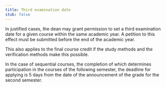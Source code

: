 ```yaml
---
title: Third examination date
stub: false
---
```

In justified cases, the dean may grant permission to set a third examination date for a given course within the same academic year. A petition to this effect must be submitted before the end of the academic year. 

This also applies to the final course credit if the study methods and the verification methods make this possible. 

In the case of sequential courses, the completion of which determines participation in the courses of the following semester, the deadline for applying is 5 days from the date of the announcement of the grade for the second semester.